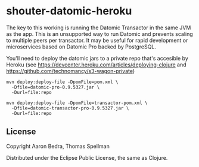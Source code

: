 # shouter-datomic-heroku

The key to this working is running the Datomic Transactor in the same JVM as the app.
This is an unsupported way to run Datomic and prevents scaling to multiple peers per transactor.
It may be useful for rapid development or microservices based on Datomic Pro backed by PostgreSQL.

You'll need to deploy the datomic jars to a private repo that's accesible by Heroku
(see https://devcenter.heroku.com/articles/deploying-clojure and https://github.com/technomancy/s3-wagon-private)

```
mvn deploy:deploy-file -DpomFile=pom.xml \
  -Dfile=datomic-pro-0.9.5327.jar \
  -Durl=file:repo

mvn deploy:deploy-file -DpomFile=transactor-pom.xml \
  -Dfile=datomic-transactor-pro-0.9.5327.jar \
  -Durl=file:repo  
```

## License

Copyright Aaron Bedra, Thomas Spellman

Distributed under the Eclipse Public License, the same as Clojure.
